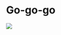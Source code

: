 # Go-go-go
![](https://www.google.com/url?sa=i&url=https%3A%2F%2Ftenor.com%2Fsearch%2Ffbi-gifs&psig=AOvVaw37NelpdtoQcSLWhsP5QJMr&ust=1733129394913000&source=images&cd=vfe&opi=89978449&ved=0CBAQjRxqFwoTCLj9y6GYhooDFQAAAAAdAAAAABAI)
